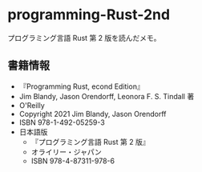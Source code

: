 programming-Rust-2nd
===

プログラミング言語 Rust 第 2 版を読んだメモ。

## 書籍情報

- 『Programming Rust, econd Edition』
- Jim Blandy, Jason Orendorff, Leonora F. S. Tindall 著
- O'Reilly
- Copyright 2021 Jim Blandy, Jason Orendorff
- ISBN 978-1-492-05259-3
- 日本語版
  - 『プログラミング言語 Rust 第 2 版』
  - オライリー・ジャパン
  - ISBN 978-4-87311-978-6